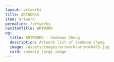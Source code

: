 ```yaml
---
layout: artworks
title: ARTWORKS
item: artwork
permalink: /artworks
navItemTitle: ARTWORK
og:
  title: ARTWORKS - Seokwoo Chung
  description: Artwork list of Seokwoo Chung
  image: /assets/images/artwork/artwork475.jpg
  card: summary_large_image
---
```


